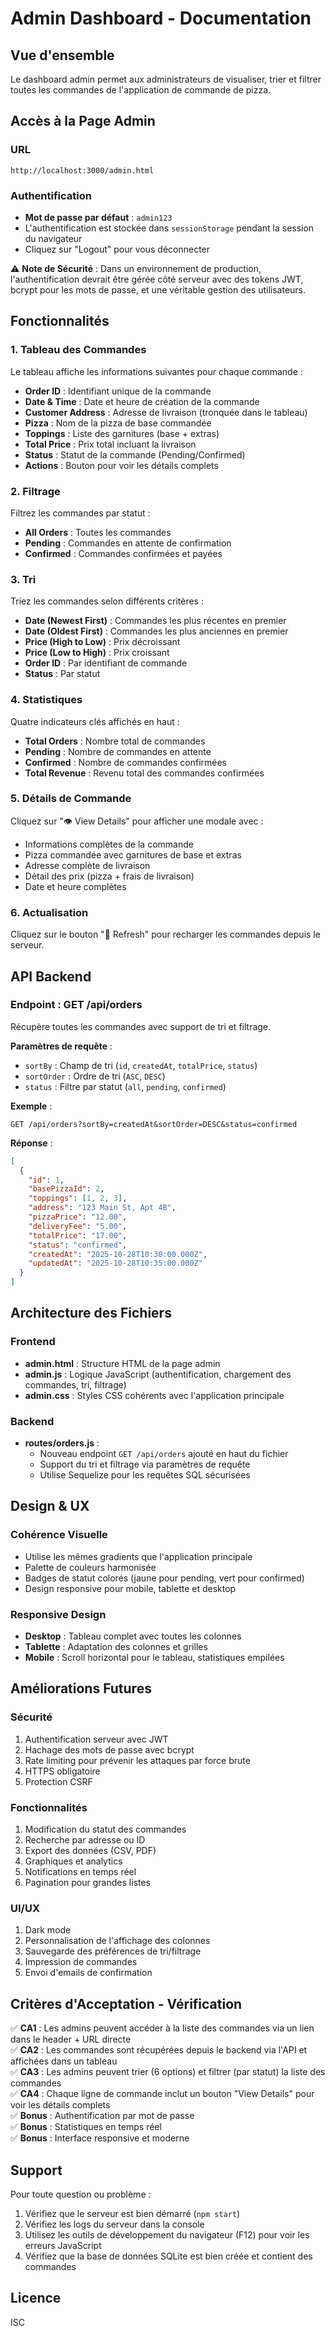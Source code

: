 # Admin Dashboard - Documentation

## Vue d'ensemble

Le dashboard admin permet aux administrateurs de visualiser, trier et filtrer toutes les commandes de l'application de commande de pizza.

## Accès à la Page Admin

### URL
```
http://localhost:3000/admin.html
```

### Authentification
- **Mot de passe par défaut** : `admin123`
- L'authentification est stockée dans `sessionStorage` pendant la session du navigateur
- Cliquez sur "Logout" pour vous déconnecter

⚠️ **Note de Sécurité** : Dans un environnement de production, l'authentification devrait être gérée côté serveur avec des tokens JWT, bcrypt pour les mots de passe, et une véritable gestion des utilisateurs.

## Fonctionnalités

### 1. Tableau des Commandes
Le tableau affiche les informations suivantes pour chaque commande :
- **Order ID** : Identifiant unique de la commande
- **Date & Time** : Date et heure de création de la commande
- **Customer Address** : Adresse de livraison (tronquée dans le tableau)
- **Pizza** : Nom de la pizza de base commandée
- **Toppings** : Liste des garnitures (base + extras)
- **Total Price** : Prix total incluant la livraison
- **Status** : Statut de la commande (Pending/Confirmed)
- **Actions** : Bouton pour voir les détails complets

### 2. Filtrage
Filtrez les commandes par statut :
- **All Orders** : Toutes les commandes
- **Pending** : Commandes en attente de confirmation
- **Confirmed** : Commandes confirmées et payées

### 3. Tri
Triez les commandes selon différents critères :
- **Date (Newest First)** : Commandes les plus récentes en premier
- **Date (Oldest First)** : Commandes les plus anciennes en premier
- **Price (High to Low)** : Prix décroissant
- **Price (Low to High)** : Prix croissant
- **Order ID** : Par identifiant de commande
- **Status** : Par statut

### 4. Statistiques
Quatre indicateurs clés affichés en haut :
- **Total Orders** : Nombre total de commandes
- **Pending** : Nombre de commandes en attente
- **Confirmed** : Nombre de commandes confirmées
- **Total Revenue** : Revenu total des commandes confirmées

### 5. Détails de Commande
Cliquez sur "👁️ View Details" pour afficher une modale avec :
- Informations complètes de la commande
- Pizza commandée avec garnitures de base et extras
- Adresse complète de livraison
- Détail des prix (pizza + frais de livraison)
- Date et heure complètes

### 6. Actualisation
Cliquez sur le bouton "🔄 Refresh" pour recharger les commandes depuis le serveur.

## API Backend

### Endpoint : GET /api/orders

Récupère toutes les commandes avec support de tri et filtrage.

**Paramètres de requête** :
- `sortBy` : Champ de tri (`id`, `createdAt`, `totalPrice`, `status`)
- `sortOrder` : Ordre de tri (`ASC`, `DESC`)
- `status` : Filtre par statut (`all`, `pending`, `confirmed`)

**Exemple** :
```
GET /api/orders?sortBy=createdAt&sortOrder=DESC&status=confirmed
```

**Réponse** :
```json
[
  {
    "id": 1,
    "basePizzaId": 2,
    "toppings": [1, 2, 3],
    "address": "123 Main St, Apt 4B",
    "pizzaPrice": "12.00",
    "deliveryFee": "5.00",
    "totalPrice": "17.00",
    "status": "confirmed",
    "createdAt": "2025-10-28T10:30:00.000Z",
    "updatedAt": "2025-10-28T10:35:00.000Z"
  }
]
```

## Architecture des Fichiers

### Frontend
- **admin.html** : Structure HTML de la page admin
- **admin.js** : Logique JavaScript (authentification, chargement des commandes, tri, filtrage)
- **admin.css** : Styles CSS cohérents avec l'application principale

### Backend
- **routes/orders.js** : 
  - Nouveau endpoint `GET /api/orders` ajouté en haut du fichier
  - Support du tri et filtrage via paramètres de requête
  - Utilise Sequelize pour les requêtes SQL sécurisées

## Design & UX

### Cohérence Visuelle
- Utilise les mêmes gradients que l'application principale
- Palette de couleurs harmonisée
- Badges de statut colorés (jaune pour pending, vert pour confirmed)
- Design responsive pour mobile, tablette et desktop

### Responsive Design
- **Desktop** : Tableau complet avec toutes les colonnes
- **Tablette** : Adaptation des colonnes et grilles
- **Mobile** : Scroll horizontal pour le tableau, statistiques empilées

## Améliorations Futures

### Sécurité
1. Authentification serveur avec JWT
2. Hachage des mots de passe avec bcrypt
3. Rate limiting pour prévenir les attaques par force brute
4. HTTPS obligatoire
5. Protection CSRF

### Fonctionnalités
1. Modification du statut des commandes
2. Recherche par adresse ou ID
3. Export des données (CSV, PDF)
4. Graphiques et analytics
5. Notifications en temps réel
6. Pagination pour grandes listes

### UI/UX
1. Dark mode
2. Personnalisation de l'affichage des colonnes
3. Sauvegarde des préférences de tri/filtrage
4. Impression de commandes
5. Envoi d'emails de confirmation

## Critères d'Acceptation - Vérification

✅ **CA1** : Les admins peuvent accéder à la liste des commandes via un lien dans le header + URL directe  
✅ **CA2** : Les commandes sont récupérées depuis le backend via l'API et affichées dans un tableau  
✅ **CA3** : Les admins peuvent trier (6 options) et filtrer (par statut) la liste des commandes  
✅ **CA4** : Chaque ligne de commande inclut un bouton "View Details" pour voir les détails complets  
✅ **Bonus** : Authentification par mot de passe  
✅ **Bonus** : Statistiques en temps réel  
✅ **Bonus** : Interface responsive et moderne  

## Support

Pour toute question ou problème :
1. Vérifiez que le serveur est bien démarré (`npm start`)
2. Vérifiez les logs du serveur dans la console
3. Utilisez les outils de développement du navigateur (F12) pour voir les erreurs JavaScript
4. Vérifiez que la base de données SQLite est bien créée et contient des commandes

## Licence

ISC
